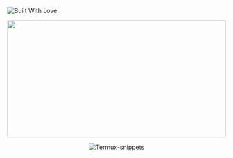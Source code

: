 <p align="left">
  <a><img title="Built With Love" src="https://forthebadge.com/images/badges/built-with-love.svg" ></a>
 </p>
 </p>
<p align="center">
  <img src="https://raw.githubusercontent.com/hakxcore/Termux-snippets/main/media/snippets.png" width="100%" height="270"/>
</p>
<p align="center">
<a href="#"><img title="Termux-snippets" src="https://img.shields.io/badge/-%20TERMUXSNIPPETS-green%3FcolorA%3D%2523ff0000%26colorB%3D%2523017e40"></a>

